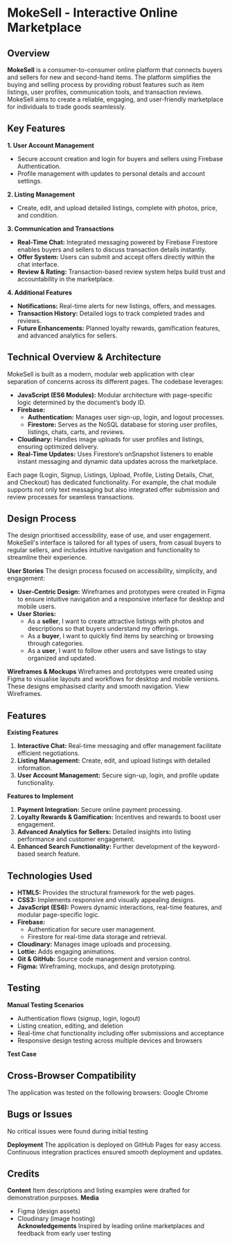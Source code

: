 # MokeSell - Interactive Online Marketplace

## Overview
**MokeSell** is a consumer-to-consumer online platform that connects buyers and sellers for new and second-hand items. The platform simplifies the buying and selling process by providing robust features such as item listings, user profiles, communication tools, and transaction reviews. MokeSell aims to create a reliable, engaging, and user-friendly marketplace for individuals to trade goods seamlessly.

## Key Features
**1. User Account Management**
  - Secure account creation and login for buyers and sellers using Firebase Authentication.
  - Profile management with updates to personal details and account settings.

**2. Listing Management**
 - Create, edit, and upload detailed listings, complete with photos, price, and condition.


**3. Communication and Transactions**
- **Real-Time Chat:** Integrated messaging powered by Firebase Firestore enables buyers and sellers to discuss transaction details instantly.
- **Offer System:** Users can submit and accept offers directly within the chat interface.
- **Review & Rating:** Transaction-based review system helps build trust and accountability in the marketplace.

**4. Additional Features**
- **Notifications:** Real-time alerts for new listings, offers, and messages.
- **Transaction History:** Detailed logs to track completed trades and reviews.
- **Future Enhancements:** Planned loyalty rewards, gamification features, and advanced analytics for sellers.

## Technical Overview & Architecture
MokeSell is built as a modern, modular web application with clear separation of concerns across its different pages. The codebase leverages:
- **JavaScript (ES6 Modules):** Modular architecture with page-specific logic determined by the document’s body ID.
- **Firebase:**  
  - **Authentication:** Manages user sign-up, login, and logout processes.  
  - **Firestore:** Serves as the NoSQL database for storing user profiles, listings, chats, carts, and reviews.
- **Cloudinary:** Handles image uploads for user profiles and listings, ensuring optimized delivery.
- **Real-Time Updates:** Uses Firestore’s onSnapshot listeners to enable instant messaging and dynamic data updates across the marketplace.

Each page (Login, Signup, Listings, Upload, Profile, Listing Details, Chat, and Checkout) has dedicated functionality. For example, the chat module supports not only text messaging but also integrated offer submission and review processes for seamless transactions.


 ## Design Process
 The design prioritised accessibility, ease of use, and user engagement. MokeSell's interface is tailored for all types of users, from casual buyers to regular sellers, and includes intuitive navigation and functionality to streamline their experience.

**User Stories**
The design process focused on accessibility, simplicity, and engagement:
- **User-Centric Design:** Wireframes and prototypes were created in Figma to ensure intuitive navigation and a responsive interface for desktop and mobile users.
- **User Stories:**
  - As a **seller**, I want to create attractive listings with photos and descriptions so that buyers understand my offerings.
  - As a **buyer**, I want to quickly find items by searching or browsing through categories.
  - As a **user**, I want to follow other users and save listings to stay organized and updated.

**Wireframes & Mockups**
Wireframes and prototypes were created using Figma to visualise layouts and workflows for desktop and mobile versions. These designs emphasised clarity and smooth navigation. View Wireframes.

## Features
**Existing Features**
1. **Interactive Chat:** Real-time messaging and offer management facilitate efficient negotiations.
2. **Listing Management:** Create, edit, and upload listings with detailed information.
3. **User Account Management:** Secure sign-up, login, and profile update functionality.

**Features to Implement**
1. **Payment Integration:** Secure online payment processing.
2. **Loyalty Rewards & Gamification:** Incentives and rewards to boost user engagement.
3. **Advanced Analytics for Sellers:** Detailed insights into listing performance and customer engagement.
4. **Enhanced Search Functionality:** Further development of the keyword-based search feature.

## Technologies Used
- **HTML5:** Provides the structural framework for the web pages.
- **CSS3:** Implements responsive and visually appealing designs.
- **JavaScript (ES6):** Powers dynamic interactions, real-time features, and modular page-specific logic.
- **Firebase:** 
  - Authentication for secure user management.
  - Firestore for real-time data storage and retrieval.
- **Cloudinary:** Manages image uploads and processing.
- **Lottie:** Adds engaging animations.
- **Git & GitHub:** Source code management and version control.
- **Figma:** Wireframing, mockups, and design prototyping.

## Testing
**Manual Testing Scenarios**
- Authentication flows (signup, login, logout)
- Listing creation, editing, and deletion
- Real-time chat functionality including offer submissions and acceptance
- Responsive design testing across multiple devices and browsers

**Test Case**

## Cross-Browser Compatibility
The application was tested on the following browsers:
Google Chrome

## Bugs or Issues
No critical issues were found during initial testing

**Deployment**
The application is deployed on GitHub Pages for easy access. Continuous integration practices ensured smooth deployment and updates.

## Credits
**Content**
Item descriptions and listing examples were drafted for demonstration purposes.
**Media**
- Figma (design assets)  
- Cloudinary (image hosting)  
**Acknowledgements**
Inspired by leading online marketplaces and feedback from early user testing